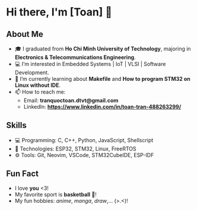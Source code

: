 # Hi there, I'm [Toan] 👋

## About Me
- 🎓 I graduated from **Ho Chi Minh University of Technology**, majoring in **Electronics & Telecommunications Engineering**.
- 💻 I’m interested in Embedded Systems | IoT | VLSI | Software Development.
- 🌱 I’m currently learning about **Makefile** and **How to program STM32 on Linux without IDE**.
- 📫 How to reach me:
  + Email: __tranquoctoan.dtvt@gmail.com__
  + LinkedIn: __https://www.linkedin.com/in/toan-tran-488263299/__

## Skills
- 💻 Programming: C, C++, Python, JavaScript, Shellscript
- 🚀 Technologies: ESP32, STM32, Linux, FreeRTOS
- ⚙️ Tools: Git, Neovim, VSCode, STM32CubeIDE, ESP-IDF

## Fun Fact
- I love __you__ <3!
- My favorite sport is __basketball__ 🏀!
- My fun hobbies: _anime_, _manga_, _draw_,... (>.<)!

